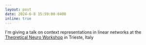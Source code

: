 ```yaml
---
layout: post
date: 2024-6-8 15:59:00-0400
inline: true
---
```


I'm giving a talk on context representations in linear networks at the <a href='https://indico.ictp.it/event/10481/overview'>Theoretical Neuro Workshop</a> in Trieste, Italy